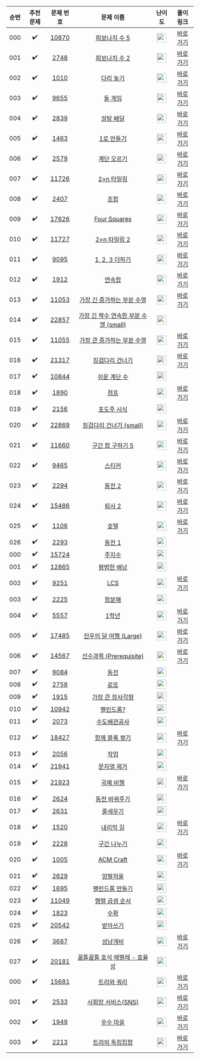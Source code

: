 | 순번  |       추천 문제        |                                   문제 번호                                   |                                             문제 이름                                             |                                        난이도                                         |                                          풀이 링크                                          |
|:---:|:------------------:|:-------------------------------------------------------------------------:|:---------------------------------------------------------------------------------------------:|:----------------------------------------------------------------------------------:|:---------------------------------------------------------------------------------------:|
| 000 | :heavy_check_mark: | <a href="https://www.acmicpc.net/problem/10870" target="_blank">10870</a> |         <a href="https://www.acmicpc.net/problem/10870" target="_blank">피보나치 수 5</a>          | <img height="25px" width="25px" src="https://static.solved.ac/tier_small/4.svg"/>  |    <a href="./../../solution/dynamic_programming_1/10870" target="_blank">바로 가기</a>     |
| 001 | :heavy_check_mark: |  <a href="https://www.acmicpc.net/problem/2748" target="_blank">2748</a>  |          <a href="https://www.acmicpc.net/problem/2748" target="_blank">피보나치 수 2</a>          | <img height="25px" width="25px" src="https://static.solved.ac/tier_small/5.svg"/>  |     <a href="./../../solution/dynamic_programming_1/2748" target="_blank">바로 가기</a>     |
| 002 | :heavy_check_mark: |  <a href="https://www.acmicpc.net/problem/1010" target="_blank">1010</a>  |           <a href="https://www.acmicpc.net/problem/1010" target="_blank">다리 놓기</a>            | <img height="25px" width="25px" src="https://static.solved.ac/tier_small/6.svg"/>  |     <a href="./../../solution/dynamic_programming_1/1010" target="_blank">바로 가기</a>     |
| 003 | :heavy_check_mark: |  <a href="https://www.acmicpc.net/problem/9655" target="_blank">9655</a>  |            <a href="https://www.acmicpc.net/problem/9655" target="_blank">돌 게임</a>            | <img height="25px" width="25px" src="https://static.solved.ac/tier_small/6.svg"/>  |     <a href="./../../solution/dynamic_programming_1/9655" target="_blank">바로 가기</a>     |
| 004 | :heavy_check_mark: |  <a href="https://www.acmicpc.net/problem/2839" target="_blank">2839</a>  |           <a href="https://www.acmicpc.net/problem/2839" target="_blank">설탕 배달</a>            | <img height="25px" width="25px" src="https://static.solved.ac/tier_small/7.svg"/>  |     <a href="./../../solution/dynamic_programming_1/2839" target="_blank">바로 가기</a>     |
| 005 | :heavy_check_mark: |  <a href="https://www.acmicpc.net/problem/1463" target="_blank">1463</a>  |           <a href="https://www.acmicpc.net/problem/1463" target="_blank">1로 만들기</a>           | <img height="25px" width="25px" src="https://static.solved.ac/tier_small/8.svg"/>  |     <a href="./../../solution/dynamic_programming_1/1463" target="_blank">바로 가기</a>     |
| 006 | :heavy_check_mark: |  <a href="https://www.acmicpc.net/problem/2579" target="_blank">2579</a>  |           <a href="https://www.acmicpc.net/problem/2579" target="_blank">계단 오르기</a>           | <img height="25px" width="25px" src="https://static.solved.ac/tier_small/8.svg"/>  |     <a href="./../../solution/dynamic_programming_1/2579" target="_blank">바로 가기</a>     |
| 007 | :heavy_check_mark: | <a href="https://www.acmicpc.net/problem/11726" target="_blank">11726</a> |          <a href="https://www.acmicpc.net/problem/11726" target="_blank">2×n 타일링</a>          | <img height="25px" width="25px" src="https://static.solved.ac/tier_small/8.svg"/>  |    <a href="./../../solution/dynamic_programming_1/11726" target="_blank">바로 가기</a>     |
| 008 | :heavy_check_mark: |  <a href="https://www.acmicpc.net/problem/2407" target="_blank">2407</a>  |             <a href="https://www.acmicpc.net/problem/2407" target="_blank">조합</a>             | <img height="25px" width="25px" src="https://static.solved.ac/tier_small/8.svg"/>  |     <a href="./../../solution/dynamic_programming_1/2407" target="_blank">바로 가기</a>     |
| 009 | :heavy_check_mark: | <a href="https://www.acmicpc.net/problem/17626" target="_blank">17626</a> |       <a href="https://www.acmicpc.net/problem/17626" target="_blank">Four Squares</a>        | <img height="25px" width="25px" src="https://static.solved.ac/tier_small/8.svg"/>  |    <a href="./../../solution/dynamic_programming_1/17626" target="_blank">바로 가기</a>     |
| 010 | :heavy_check_mark: | <a href="https://www.acmicpc.net/problem/11727" target="_blank">11727</a> |         <a href="https://www.acmicpc.net/problem/11727" target="_blank">2×n 타일링 2</a>         | <img height="25px" width="25px" src="https://static.solved.ac/tier_small/8.svg"/>  |    <a href="./../../solution/dynamic_programming_1/11727" target="_blank">바로 가기</a>     |
| 011 | :heavy_check_mark: |  <a href="https://www.acmicpc.net/problem/9095" target="_blank">9095</a>  |        <a href="https://www.acmicpc.net/problem/9095" target="_blank">1, 2, 3 더하기</a>         | <img height="25px" width="25px" src="https://static.solved.ac/tier_small/8.svg"/>  |     <a href="./../../solution/dynamic_programming_1/9095" target="_blank">바로 가기</a>     |
| 012 | :heavy_check_mark: |  <a href="https://www.acmicpc.net/problem/1912" target="_blank">1912</a>  |            <a href="https://www.acmicpc.net/problem/1912" target="_blank">연속합</a>             | <img height="25px" width="25px" src="https://static.solved.ac/tier_small/9.svg"/>  |     <a href="./../../solution/dynamic_programming_1/1912" target="_blank">바로 가기</a>     |
| 013 | :heavy_check_mark: | <a href="https://www.acmicpc.net/problem/11053" target="_blank">11053</a> |      <a href="https://www.acmicpc.net/problem/11053" target="_blank">가장 긴 증가하는 부분 수열</a>      | <img height="25px" width="25px" src="https://static.solved.ac/tier_small/9.svg"/>  |    <a href="./../../solution/dynamic_programming_1/11053" target="_blank">바로 가기</a>     |
| 014 | :heavy_check_mark: | <a href="https://www.acmicpc.net/problem/22857" target="_blank">22857</a> | <a href="https://www.acmicpc.net/problem/22857" target="_blank">가장 긴 짝수 연속한 부분 수열 (small)</a> | <img height="25px" width="25px" src="https://static.solved.ac/tier_small/9.svg"/>  |                                                                                         |
| 015 | :heavy_check_mark: | <a href="https://www.acmicpc.net/problem/11055" target="_blank">11055</a> |      <a href="https://www.acmicpc.net/problem/11055" target="_blank">가장 큰 증가하는 부분 수열</a>      | <img height="25px" width="25px" src="https://static.solved.ac/tier_small/9.svg"/>  |    <a href="./../../solution/dynamic_programming_1/11055" target="_blank">바로 가기</a>     |
| 016 | :heavy_check_mark: | <a href="https://www.acmicpc.net/problem/21317" target="_blank">21317</a> |         <a href="https://www.acmicpc.net/problem/21317" target="_blank">징검다리 건너기</a>          | <img height="25px" width="25px" src="https://static.solved.ac/tier_small/10.svg"/> |    <a href="./../../solution/dynamic_programming_1/21317" target="_blank">바로 가기</a>     |
| 017 | :heavy_check_mark: | <a href="https://www.acmicpc.net/problem/10844" target="_blank">10844</a> |          <a href="https://www.acmicpc.net/problem/10844" target="_blank">쉬운 계단 수</a>          | <img height="25px" width="25px" src="https://static.solved.ac/tier_small/10.svg"/> |                                                                                         |
| 018 | :heavy_check_mark: |  <a href="https://www.acmicpc.net/problem/1890" target="_blank">1890</a>  |             <a href="https://www.acmicpc.net/problem/1890" target="_blank">점프</a>             | <img height="25px" width="25px" src="https://static.solved.ac/tier_small/10.svg"/> |     <a href="./../../solution/dynamic_programming_1/1890" target="_blank">바로 가기</a>     |
| 019 | :heavy_check_mark: |  <a href="https://www.acmicpc.net/problem/2156" target="_blank">2156</a>  |           <a href="https://www.acmicpc.net/problem/2156" target="_blank">포도주 시식</a>           | <img height="25px" width="25px" src="https://static.solved.ac/tier_small/10.svg"/> |                                                                                         |
| 020 | :heavy_check_mark: | <a href="https://www.acmicpc.net/problem/22869" target="_blank">22869</a> |     <a href="https://www.acmicpc.net/problem/22869" target="_blank">징검다리 건너기 (small)</a>      | <img height="25px" width="25px" src="https://static.solved.ac/tier_small/10.svg"/> |    <a href="./../../solution/dynamic_programming_1/22869" target="_blank">바로 가기</a>     |
| 021 | :heavy_check_mark: | <a href="https://www.acmicpc.net/problem/11660" target="_blank">11660</a> |        <a href="https://www.acmicpc.net/problem/11660" target="_blank">구간 합 구하기 5</a>         | <img height="25px" width="25px" src="https://static.solved.ac/tier_small/10.svg"/> |    <a href="./../../solution/dynamic_programming_1/11660" target="_blank">바로 가기</a>     |
| 022 | :heavy_check_mark: |  <a href="https://www.acmicpc.net/problem/9465" target="_blank">9465</a>  |            <a href="https://www.acmicpc.net/problem/9465" target="_blank">스티커</a>             | <img height="25px" width="25px" src="https://static.solved.ac/tier_small/10.svg"/> |     <a href="./../../solution/dynamic_programming_1/9465" target="_blank">바로 가기</a>     |
| 023 | :heavy_check_mark: |  <a href="https://www.acmicpc.net/problem/2294" target="_blank">2294</a>  |            <a href="https://www.acmicpc.net/problem/2294" target="_blank">동전 2</a>            | <img height="25px" width="25px" src="https://static.solved.ac/tier_small/11.svg"/> |     <a href="./../../solution/dynamic_programming_1/2294" target="_blank">바로 가기</a>     |
| 024 | :heavy_check_mark: | <a href="https://www.acmicpc.net/problem/15486" target="_blank">15486</a> |           <a href="https://www.acmicpc.net/problem/15486" target="_blank">퇴사 2</a>            | <img height="25px" width="25px" src="https://static.solved.ac/tier_small/11.svg"/> |    <a href="./../../solution/dynamic_programming_1/15486" target="_blank">바로 가기</a>     |
| 025 | :heavy_check_mark: |  <a href="https://www.acmicpc.net/problem/1106" target="_blank">1106</a>  |             <a href="https://www.acmicpc.net/problem/1106" target="_blank">호텔</a>             | <img height="25px" width="25px" src="https://static.solved.ac/tier_small/12.svg"/> |     <a href="./../../solution/dynamic_programming_1/1106" target="_blank">바로 가기</a>     |
| 026 | :heavy_check_mark: |  <a href="https://www.acmicpc.net/problem/2293" target="_blank">2293</a>  |            <a href="https://www.acmicpc.net/problem/2293" target="_blank">동전 1</a>            | <img height="25px" width="25px" src="https://static.solved.ac/tier_small/12.svg"/> |                                                                                         |
| 000 | :heavy_check_mark: | <a href="https://www.acmicpc.net/problem/15724" target="_blank">15724</a> |            <a href="https://www.acmicpc.net/problem/15724" target="_blank">주지수</a>            | <img height="25px" width="25px" src="https://static.solved.ac/tier_small/10.svg"/> |                                                                                         |
| 001 | :heavy_check_mark: | <a href="https://www.acmicpc.net/problem/12865" target="_blank">12865</a> |          <a href="https://www.acmicpc.net/problem/12865" target="_blank">평범한 배낭</a>           | <img height="25px" width="25px" src="https://static.solved.ac/tier_small/11.svg"/> |                                                                                         |
| 002 | :heavy_check_mark: |  <a href="https://www.acmicpc.net/problem/9251" target="_blank">9251</a>  |            <a href="https://www.acmicpc.net/problem/9251" target="_blank">LCS</a>             | <img height="25px" width="25px" src="https://static.solved.ac/tier_small/11.svg"/> |     <a href="./../../solution/dynamic_programming_2/9251" target="_blank">바로 가기</a>     |
| 003 | :heavy_check_mark: |  <a href="https://www.acmicpc.net/problem/2225" target="_blank">2225</a>  |            <a href="https://www.acmicpc.net/problem/2225" target="_blank">합분해</a>             | <img height="25px" width="25px" src="https://static.solved.ac/tier_small/11.svg"/> |                                                                                         |
| 004 | :heavy_check_mark: |  <a href="https://www.acmicpc.net/problem/5557" target="_blank">5557</a>  |            <a href="https://www.acmicpc.net/problem/5557" target="_blank">1학년</a>             | <img height="25px" width="25px" src="https://static.solved.ac/tier_small/11.svg"/> |     <a href="./../../solution/dynamic_programming_2/5557" target="_blank">바로 가기</a>     |
| 005 | :heavy_check_mark: | <a href="https://www.acmicpc.net/problem/17485" target="_blank">17485</a> |     <a href="https://www.acmicpc.net/problem/17485" target="_blank">진우의 달 여행 (Large)</a>      | <img height="25px" width="25px" src="https://static.solved.ac/tier_small/11.svg"/> |    <a href="./../../solution/dynamic_programming_2/17485" target="_blank">바로 가기</a>     |
| 006 | :heavy_check_mark: | <a href="https://www.acmicpc.net/problem/14567" target="_blank">14567</a> |    <a href="https://www.acmicpc.net/problem/14567" target="_blank">선수과목 (Prerequisite)</a>    | <img height="25px" width="25px" src="https://static.solved.ac/tier_small/11.svg"/> |    <a href="./../../solution/dynamic_programming_2/14567" target="_blank">바로 가기</a>     |
| 007 | :heavy_check_mark: |  <a href="https://www.acmicpc.net/problem/9084" target="_blank">9084</a>  |             <a href="https://www.acmicpc.net/problem/9084" target="_blank">동전</a>             | <img height="25px" width="25px" src="https://static.solved.ac/tier_small/11.svg"/> |                                                                                         |
| 008 | :heavy_check_mark: |  <a href="https://www.acmicpc.net/problem/2758" target="_blank">2758</a>  |             <a href="https://www.acmicpc.net/problem/2758" target="_blank">로또</a>             | <img height="25px" width="25px" src="https://static.solved.ac/tier_small/12.svg"/> |                                                                                         |
| 009 | :heavy_check_mark: |  <a href="https://www.acmicpc.net/problem/1915" target="_blank">1915</a>  |         <a href="https://www.acmicpc.net/problem/1915" target="_blank">가장 큰 정사각형</a>          | <img height="25px" width="25px" src="https://static.solved.ac/tier_small/12.svg"/> |                                                                                         |
| 010 | :heavy_check_mark: | <a href="https://www.acmicpc.net/problem/10942" target="_blank">10942</a> |           <a href="https://www.acmicpc.net/problem/10942" target="_blank">팰린드롬?</a>           | <img height="25px" width="25px" src="https://static.solved.ac/tier_small/12.svg"/> |                                                                                         |
| 011 | :heavy_check_mark: |  <a href="https://www.acmicpc.net/problem/2073" target="_blank">2073</a>  |           <a href="https://www.acmicpc.net/problem/2073" target="_blank">수도배관공사</a>           | <img height="25px" width="25px" src="https://static.solved.ac/tier_small/12.svg"/> |                                                                                         |
| 012 | :heavy_check_mark: | <a href="https://www.acmicpc.net/problem/18427" target="_blank">18427</a> |         <a href="https://www.acmicpc.net/problem/18427" target="_blank">함께 블록 쌓기</a>          | <img height="25px" width="25px" src="https://static.solved.ac/tier_small/12.svg"/> |    <a href="./../../solution/dynamic_programming_2/18427" target="_blank">바로 가기</a>     |
| 013 | :heavy_check_mark: |  <a href="https://www.acmicpc.net/problem/2056" target="_blank">2056</a>  |             <a href="https://www.acmicpc.net/problem/2056" target="_blank">작업</a>             | <img height="25px" width="25px" src="https://static.solved.ac/tier_small/12.svg"/> |                                                                                         |
| 014 | :heavy_check_mark: | <a href="https://www.acmicpc.net/problem/21941" target="_blank">21941</a> |          <a href="https://www.acmicpc.net/problem/21941" target="_blank">문자열 제거</a>           | <img height="25px" width="25px" src="https://static.solved.ac/tier_small/12.svg"/> |                                                                                         |
| 015 | :heavy_check_mark: | <a href="https://www.acmicpc.net/problem/21923" target="_blank">21923</a> |           <a href="https://www.acmicpc.net/problem/21923" target="_blank">곡예 비행</a>           | <img height="25px" width="25px" src="https://static.solved.ac/tier_small/12.svg"/> |    <a href="./../../solution/dynamic_programming_2/21923" target="_blank">바로 가기</a>     |
| 016 | :heavy_check_mark: |  <a href="https://www.acmicpc.net/problem/2624" target="_blank">2624</a>  |          <a href="https://www.acmicpc.net/problem/2624" target="_blank">동전 바꿔주기</a>           | <img height="25px" width="25px" src="https://static.solved.ac/tier_small/12.svg"/> |                                                                                         |
| 017 | :heavy_check_mark: |  <a href="https://www.acmicpc.net/problem/2631" target="_blank">2631</a>  |            <a href="https://www.acmicpc.net/problem/2631" target="_blank">줄세우기</a>            | <img height="25px" width="25px" src="https://static.solved.ac/tier_small/12.svg"/> |                                                                                         |
| 018 | :heavy_check_mark: |  <a href="https://www.acmicpc.net/problem/1520" target="_blank">1520</a>  |           <a href="https://www.acmicpc.net/problem/1520" target="_blank">내리막 길</a>            | <img height="25px" width="25px" src="https://static.solved.ac/tier_small/13.svg"/> |     <a href="./../../solution/dynamic_programming_2/1520" target="_blank">바로 가기</a>     |
| 019 | :heavy_check_mark: |  <a href="https://www.acmicpc.net/problem/2228" target="_blank">2228</a>  |           <a href="https://www.acmicpc.net/problem/2228" target="_blank">구간 나누기</a>           | <img height="25px" width="25px" src="https://static.solved.ac/tier_small/13.svg"/> |                                                                                         |
| 020 | :heavy_check_mark: |  <a href="https://www.acmicpc.net/problem/1005" target="_blank">1005</a>  |         <a href="https://www.acmicpc.net/problem/1005" target="_blank">ACM Craft</a>          | <img height="25px" width="25px" src="https://static.solved.ac/tier_small/13.svg"/> |     <a href="./../../solution/dynamic_programming_2/1005" target="_blank">바로 가기</a>     |
| 021 | :heavy_check_mark: |  <a href="https://www.acmicpc.net/problem/2629" target="_blank">2629</a>  |            <a href="https://www.acmicpc.net/problem/2629" target="_blank">양팔저울</a>            | <img height="25px" width="25px" src="https://static.solved.ac/tier_small/13.svg"/> |                                                                                         |
| 022 | :heavy_check_mark: |  <a href="https://www.acmicpc.net/problem/1695" target="_blank">1695</a>  |          <a href="https://www.acmicpc.net/problem/1695" target="_blank">팰린드롬 만들기</a>          | <img height="25px" width="25px" src="https://static.solved.ac/tier_small/13.svg"/> |                                                                                         |
| 023 | :heavy_check_mark: | <a href="https://www.acmicpc.net/problem/11049" target="_blank">11049</a> |         <a href="https://www.acmicpc.net/problem/11049" target="_blank">행렬 곱셈 순서</a>          | <img height="25px" width="25px" src="https://static.solved.ac/tier_small/13.svg"/> |                                                                                         |
| 024 | :heavy_check_mark: |  <a href="https://www.acmicpc.net/problem/1823" target="_blank">1823</a>  |             <a href="https://www.acmicpc.net/problem/1823" target="_blank">수확</a>             | <img height="25px" width="25px" src="https://static.solved.ac/tier_small/13.svg"/> |                                                                                         |
| 025 | :heavy_check_mark: | <a href="https://www.acmicpc.net/problem/20542" target="_blank">20542</a> |           <a href="https://www.acmicpc.net/problem/20542" target="_blank">받아쓰기</a>            | <img height="25px" width="25px" src="https://static.solved.ac/tier_small/13.svg"/> |                                                                                         |
| 026 | :heavy_check_mark: |  <a href="https://www.acmicpc.net/problem/3687" target="_blank">3687</a>  |            <a href="https://www.acmicpc.net/problem/3687" target="_blank">성냥개비</a>            | <img height="25px" width="25px" src="https://static.solved.ac/tier_small/14.svg"/> |     <a href="./../../solution/dynamic_programming_2/3687" target="_blank">바로 가기</a>     |
| 027 | :heavy_check_mark: | <a href="https://www.acmicpc.net/problem/20181" target="_blank">20181</a> |     <a href="https://www.acmicpc.net/problem/20181" target="_blank">꿈틀꿈틀 호석 애벌레 - 효율성</a>     | <img height="25px" width="25px" src="https://static.solved.ac/tier_small/14.svg"/> |                                                                                         |
| 000 | :heavy_check_mark: | <a href="https://www.acmicpc.net/problem/15681" target="_blank">15681</a> |          <a href="https://www.acmicpc.net/problem/15681" target="_blank">트리와 쿼리</a>           | <img height="25px" width="25px" src="https://static.solved.ac/tier_small/11.svg"/> | <a href="./../../solution/dynamic_programming_on_trees/15681" target="_blank">바로 가기</a> |
| 001 | :heavy_check_mark: |  <a href="https://www.acmicpc.net/problem/2533" target="_blank">2533</a>  |        <a href="https://www.acmicpc.net/problem/2533" target="_blank">사회망 서비스(SNS)</a>        | <img height="25px" width="25px" src="https://static.solved.ac/tier_small/13.svg"/> | <a href="./../../solution/dynamic_programming_on_trees/2533" target="_blank">바로 가기</a>  |
| 002 | :heavy_check_mark: |  <a href="https://www.acmicpc.net/problem/1949" target="_blank">1949</a>  |           <a href="https://www.acmicpc.net/problem/1949" target="_blank">우수 마을</a>            | <img height="25px" width="25px" src="https://static.solved.ac/tier_small/14.svg"/> | <a href="./../../solution/dynamic_programming_on_trees/1949" target="_blank">바로 가기</a>  |
| 003 | :heavy_check_mark: |  <a href="https://www.acmicpc.net/problem/2213" target="_blank">2213</a>  |          <a href="https://www.acmicpc.net/problem/2213" target="_blank">트리의 독립집합</a>          | <img height="25px" width="25px" src="https://static.solved.ac/tier_small/15.svg"/> | <a href="./../../solution/dynamic_programming_on_trees/2213" target="_blank">바로 가기</a>  |
